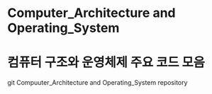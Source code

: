 # Computer_Architecture and Operating_System
# 컴퓨터 구조와 운영체제 주요 코드 모음
git Compuuter_Architecture and Operating_System repository
